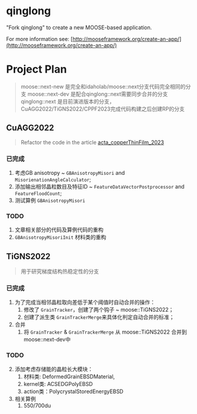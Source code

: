 qinglong
=====

"Fork qinglong" to create a new MOOSE-based application.

For more information see: [http://mooseframework.org/create-an-app/](http://mooseframework.org/create-an-app/)

# Project Plan
> moose::next-new 是完全和idaholab/moose::next分支代码完全相同的分支
> moose::next-dev 是配合qinglong::next需要同步合并的分支
> qinglong::next 是目前演进版本的分支，CuAGG2022/TiGNS2022/CPPF2023完成代码构建之后创建RP的分支


## CuAGG2022
> Refactor the code in the article [acta_copperThinFilm_2023](https://www.sciencedirect.com/science/article/pii/S1359645423005669?via%3Dihub)

### 已完成
1. 考虑GB anisotropy ~ `GBAnisotropyMisori` and `MisorienationAngleCalculator`;
2. 添加输出相邻晶粒数目及特征ID ~ `FeatureDataVectorPostprocessor` and  `FeatureFloodCount`;
3. 测试算例 `GBAnisotropyMisori`

### TODO
1. 文章相关部分的代码及算例代码的重构
2. `GBAnisotropyMisoriInit` 材料类的重构

## TiGNS2022
> 用于研究梯度结构热稳定性的分支

### 已完成
1. 为了完成当相邻晶粒取向差低于某个阈值时自动合并的操作：
   1. 修改了 `GrainTracker`，创建了两个钩子 ~ moose::TiGNS2022；
   2. 创建了派生类 `GrainTrackerMerge`来具体化判定自动合并的标准；
2. 合并
   1. 将 `GrainTracker` & `GrainTrackerMerge` 从 moose::TiGNS2022 合并到 moose::next-dev中


### TODO
2. 添加考虑存储能的晶粒长大模块：
   1. 材料类: DeformedGrainEBSDMaterial, 
   2. kernel类: ACSEDGPolyEBSD
   3. action类：PolycrystalStoredEnergyEBSD
3. 相关算例
   1. 550/700du

